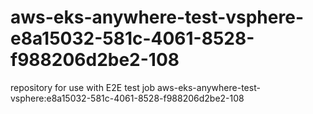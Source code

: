# aws-eks-anywhere-test-vsphere-e8a15032-581c-4061-8528-f988206d2be2-108
repository for use with E2E test job aws-eks-anywhere-test-vsphere:e8a15032-581c-4061-8528-f988206d2be2-108
